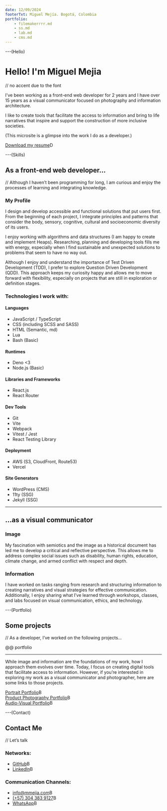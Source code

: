 ```yaml
---
date: 12/09/2024
footerTxt: Miguel Mejía. Bogotá, Colombia
portfolio:
    - filemakerrrr.md
    - ss.md
    - lab.md
    - cms.md
---
```


---(Hello)

# Hello! I'm Miguel Mejia

// no accent due to the font

I've been working as a front-end web developer for 2 years and I have over 15 years as a visual communicator focused on photography and information architecture.

I like to create tools that facilitate the access to information and bring to life narratives that inspire and support the construction of more inclusive societies.

(This microsite is a glimpse into the work I do as a developer.)

[Download my resume](/assets/pdf/MiguelMejia_resume-cv.pdf)D

---(Skills)

## As a front-end web developer...

// Although I haven’t been programming for long, I am curious and enjoy the processes of learning and integrating knowledge.

### My Profile

I design and develop accessible and functional solutions that put users first. From the beginning of each project, I integrate principles and patterns that consider the body, sensory, cognitive, cultural and socioeconomic diversity of its users.

I enjoy working with algorithms and data structures (I am happy to create and implement Heaps). Researching, planning and developing tools fills me with energy, especially when I find sustainable and unexpected solutions to problems that seem to have no way out.

Although I enjoy and understand the importance of Test Driven Development (TDD), I prefer to explore Question Driven Development (QDD). This approach keeps my curiosity happy and allows me to move forward with flexibility, especially on projects that are still in exploration or definition stages.

### Technologies I work with:

#### Languages

-   JavaScript / TypeScript
-   CSS (including SCSS and SASS)
-   HTML (Semantic, md)
-   Lua
-   Bash (Basic)

#### Runtimes

-   Deno <3
-   Node.js (Basic)

#### Libraries and Frameworks

-   React.js
-   React Router

#### Dev Tools

-   Git
-   Vite
-   Webpack
-   Vitest / Jest
-   React Testing Library

#### Deployment

-   AWS (S3, CloudFront, Route53)
-   Vercel

#### Site Generators

-   WordPress (CMS)
-   11ty (SSG)
-   Jekyll (SSG)

---

## ...as a visual communicator

### Image

My fascination with semiotics and the image as a historical document has led me to develop a critical and reflective perspective. This allows me to address complex social issues such as disability, human rights, education, climate change, and armed conflict with respect and depth.

### Information

I have worked on tasks ranging from research and structuring information to creating narratives and visual strategies for effective communication. Additionally, I enjoy sharing what I’ve learned through workshops, classes, and labs focused on visual communication, ethics, and technology.

---(Portfolio)

## Some projects

// As a developer, I’ve worked on the following projects...

@@ portfolio

---

While image and information are the foundations of my work, how I approach them evolves over time. Today, I focus on creating digital tools that facilitate access to information. However, if you’re interested in exploring my work as a visual communicator and photographer, here are some links to those projects.

[Portrait Portfolio](https://mmejia.com)B  
[Product Photography Portfolio](https://producto.mmejia.com)B  
[Audio-Visual Portfolio](https://audiovisual.mmejia.com)B

---(Contact)

## Contact Me

// Let’s talk

### Networks:

-   [GitHub](https://github.com/dothedada)B
-   [LinkedIn](https://www.linkedin.com/in/-mmejia/)B

### Communication Channels:

-   [info@mmejia.com](mailto:info@mmejia.com)B
-   [(+57) 304 383 9127](tel:3043839127)B
-   [WhatsApp](https://wa.me/573043839127)B
